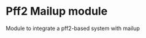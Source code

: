 Pff2 Mailup  module
==============================

Module to integrate a pff2-based system with mailup
